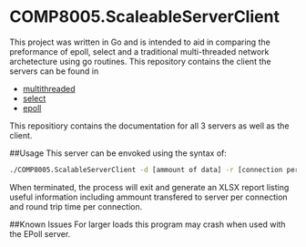 # COMP8005.ScaleableServerClient
This project was written in Go and is intended to aid in comparing the preformance of epoll, select and a traditional multi-threaded network archetecture using go routines. This repository contains the client the servers can be found in
* [multithreaded](https://github.com/mvouve/COMP8005.ScalableServer)
* [select](https://github.com/mvouve/COMP8005.SelectScalableServer)
* [epoll](https://github.com/mvouve/COMP8005.EPollScalableServer)

This repositiory contains the documentation for all 3 servers as well as the client.

##Usage
This server can be envoked using the syntax of:
```bash
./COMP8005.ScalableServerClient -d [ammount of data] -r [connection per client] -i [itterations per connection] -c [number of clients] [host:port of server]
```

When terminated, the process will exit and generate an XLSX report listing useful information including ammount transfered to server per connection and round trip time per connection.

##Known Issues
For larger loads this program may crash when used with the EPoll server.
